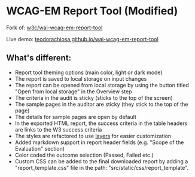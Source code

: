 # WCAG-EM Report Tool (Modified)

Fork of: [w3c/wai-wcag-em-report-tool](https://github.com/w3c/wai-wcag-em-report-tool)

Live demo: [teodorachiosa.github.io/wai-wcag-em-report-tool](https://teodorachiosa.github.io/wai-wcag-em-report-tool/)

## What's different: 
- Report tool theming options (main color, light or dark mode)
- The report is saved to local storage on input changes
- The report can be opened from local storage by using the button titled "Open from local storage" in the Overview step
- The criteria in the audit is sticky (sticks to the top of the screen)
- The sample pages in the auditor are sticky (they stick to the top of the page)
- The details for sample pages are open by default
- In the exported HTML report, the success criteria in the table headers are links to the W3 success criteria
- The styles are refactored to use [layers](https://developer.mozilla.org/en-US/docs/Web/CSS/@layer) for easier customization
- Added markdown support in report header fields (e.g. "Scope of the Evaluation" section)
- Color coded the outcome selection (Passed, Failed etc.)
- Custom CSS can be added to the final downloaded report by adding a "report_template.css" file in the path: "src/static/css/report_template".
